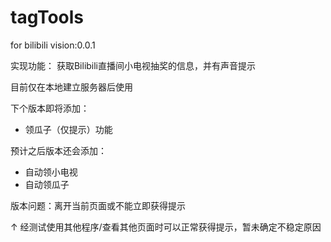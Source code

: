 # tagTools
for bilibili
vision:0.0.1

实现功能：
  获取Bilibili直播间小电视抽奖的信息，并有声音提示

目前仅在本地建立服务器后使用

下个版本即将添加：
* 领瓜子（仅提示）功能

预计之后版本还会添加：
* 自动领小电视
* 自动领瓜子

版本问题：离开当前页面或不能立即获得提示 

↑ 经测试使用其他程序/查看其他页面时可以正常获得提示，暂未确定不稳定原因

